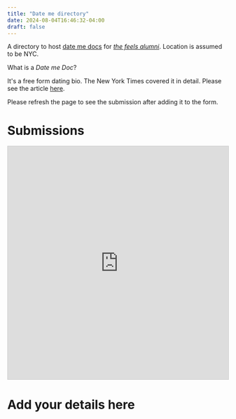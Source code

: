 ```yaml
---
title: "Date me directory"
date: 2024-08-04T16:46:32-04:00
draft: false
---
```


A directory to host [date me docs](https://archive.is/oHrMg) for *[the feels alumni](https://catchthefeels.co/)*.
Location is assumed to be NYC.

What is a *Date me Doc*?

It's a free form dating bio. The New York Times covered it in detail. Please see the article [here](https://archive.is/oHrMg).

Please refresh the page to see the submission after adding it to the form.


# Submissions

<iframe class="airtable-embed" src="https://airtable.com/embed/app1kKOGKdD9YJYi7/shrMaPC31gUdGe3cM?viewControls=on" frameborder="0" onmousewheel="" width="100%" height="533" style="background: transparent; border: 1px solid #ccc;"></iframe>

# Add your details here

<iframe data-tally-src="https://tally.so/embed/n9OBVE?alignLeft=1&hideTitle=1&dynamicHeight=1" loading="lazy" width="100%" height="702" frameborder="0" marginheight="0" marginwidth="0" title="DateMeDir"></iframe><script>var d=document,w="https://tally.so/widgets/embed.js",v=function(){"undefined"!=typeof Tally?Tally.loadEmbeds():d.querySelectorAll("iframe[data-tally-src]:not([src])").forEach((function(e){e.src=e.dataset.tallySrc}))};if("undefined"!=typeof Tally)v();else if(d.querySelector('script[src="'+w+'"]')==null){var s=d.createElement("script");s.src=w,s.onload=v,s.onerror=v,d.body.appendChild(s);}</script>

